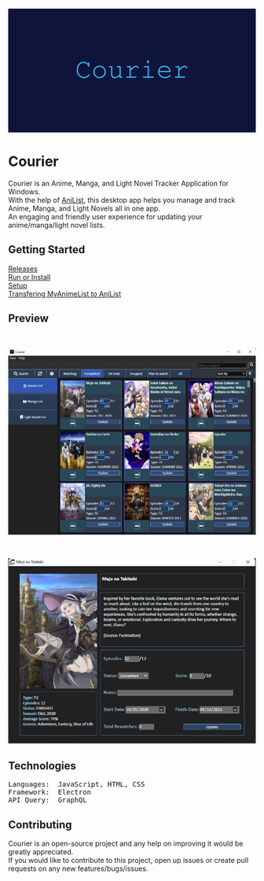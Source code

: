 

<p align="center"><a href="#"><img src="https://github.com/ReStartQ/Courier/blob/main/Preview/CourierBanner.png" alt="drawing" width="640"/></a></p>

# Courier
Courier is an Anime, Manga, and Light Novel Tracker Application for Windows. 
<br>
With the help of [AniList](https://anilist.co/home), this desktop app helps you manage and track Anime, Manga, and Light Novels all in one app.  
An engaging and friendly user experience for updating your anime/manga/light novel lists.

## Getting Started
[Releases](https://github.com/ReStartQ/Courier/releases)
<br>
[Run or Install](https://github.com/ReStartQ/Courier/blob/main/RunOrInstall.md)
<br>
[Setup](https://github.com/ReStartQ/Courier/blob/main/HELP.md)
<br>
[Transfering MyAnimeList to AniList](https://github.com/ReStartQ/Courier/blob/main/Info/MyAnimeListTransferAniList.md)


## Preview

<br>

![MAIN WINDOW](https://github.com/ReStartQ/Courier/blob/main/Preview/MainWindowPreview.png)

<br>

<p align="center">
  <img src="https://github.com/ReStartQ/Courier/blob/main/Preview/ExtraInfoWindowPreview.png" />
</p>



## Technologies
<pre>
Languages:  JavaScript, HTML, CSS
Framework:  Electron
API Query:  GraphQL
</pre>

## Contributing
Courier is an open-source project and any help on improving it would be greatly appreciated. 
<br>
If you would like to contribute to this project, open up issues or create pull requests on any new features/bugs/issues.
